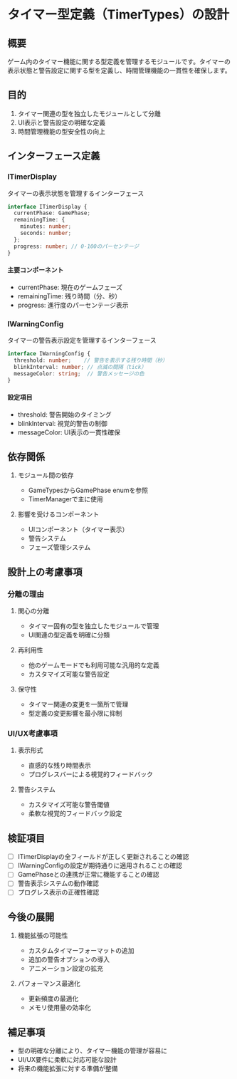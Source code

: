# タイマー型定義（TimerTypes）の設計

## 概要

ゲーム内のタイマー機能に関する型定義を管理するモジュールです。タイマーの表示状態と警告設定に関する型を定義し、時間管理機能の一貫性を確保します。

## 目的

1. タイマー関連の型を独立したモジュールとして分離
2. UI表示と警告設定の明確な定義
3. 時間管理機能の型安全性の向上

## インターフェース定義

### ITimerDisplay

タイマーの表示状態を管理するインターフェース

```typescript
interface ITimerDisplay {
  currentPhase: GamePhase;
  remainingTime: {
    minutes: number;
    seconds: number;
  };
  progress: number; // 0-100のパーセンテージ
}
```

#### 主要コンポーネント
- currentPhase: 現在のゲームフェーズ
- remainingTime: 残り時間（分、秒）
- progress: 進行度のパーセンテージ表示

### IWarningConfig

タイマーの警告表示設定を管理するインターフェース

```typescript
interface IWarningConfig {
  threshold: number;    // 警告を表示する残り時間（秒）
  blinkInterval: number; // 点滅の間隔（tick）
  messageColor: string;  // 警告メッセージの色
}
```

#### 設定項目
- threshold: 警告開始のタイミング
- blinkInterval: 視覚的警告の制御
- messageColor: UI表示の一貫性確保

## 依存関係

1. モジュール間の依存
   - GameTypesからGamePhase enumを参照
   - TimerManagerで主に使用

2. 影響を受けるコンポーネント
   - UIコンポーネント（タイマー表示）
   - 警告システム
   - フェーズ管理システム

## 設計上の考慮事項

### 分離の理由
1. 関心の分離
   - タイマー固有の型を独立したモジュールで管理
   - UI関連の型定義を明確に分類

2. 再利用性
   - 他のゲームモードでも利用可能な汎用的な定義
   - カスタマイズ可能な警告設定

3. 保守性
   - タイマー関連の変更を一箇所で管理
   - 型定義の変更影響を最小限に抑制

### UI/UX考慮事項
1. 表示形式
   - 直感的な残り時間表示
   - プログレスバーによる視覚的フィードバック

2. 警告システム
   - カスタマイズ可能な警告閾値
   - 柔軟な視覚的フィードバック設定

## 検証項目

- [ ] ITimerDisplayの全フィールドが正しく更新されることの確認
- [ ] IWarningConfigの設定が期待通りに適用されることの確認
- [ ] GamePhaseとの連携が正常に機能することの確認
- [ ] 警告表示システムの動作確認
- [ ] プログレス表示の正確性確認

## 今後の展開

1. 機能拡張の可能性
   - カスタムタイマーフォーマットの追加
   - 追加の警告オプションの導入
   - アニメーション設定の拡充

2. パフォーマンス最適化
   - 更新頻度の最適化
   - メモリ使用量の効率化

## 補足事項

- 型の明確な分離により、タイマー機能の管理が容易に
- UI/UX要件に柔軟に対応可能な設計
- 将来の機能拡張に対する準備が整備